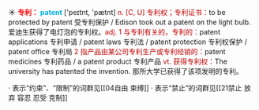 ☀ <font color="red">**专利：**</font>
<font color="sky blue">**patent**</font> ['peɪtnt, 'pætnt] 
<font color="#c00000">n. [C, U] 专利权；专利证书：</font>to be protected by patent 受专利保护 / Edison took out a patent on the light bulb. 爱迪生获得了电灯泡的专利权。<font color="#c00000">adj. 1 与专利有关的，专利的：</font>patent applications 专利申请 / patent laws 专利法 / patent protection 专利权保护 / patent office 专利局 <font color="#c00000">2 指产品由某公司专利生产或专利经销的：</font>patent medicines 专利药品 / a patent product 专利产品 <font color="#c00000">vt. 获得专利权：</font>The university has patented the invention. 那所大学已获得了该项发明的专利。

· 表示“约束”、“限制”的词群见[[04自由 束缚]]
· 表示“禁止”的词群见[[21禁止 放弃 容忍 忍受 克制]]
